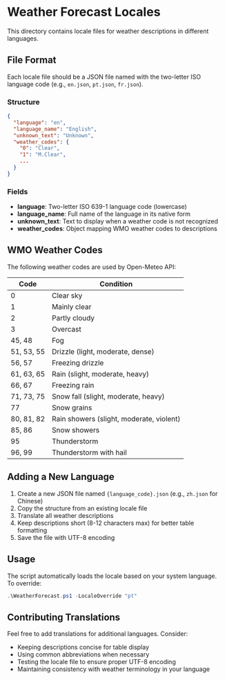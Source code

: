 # Weather Forecast Locales

This directory contains locale files for weather descriptions in different languages.

## File Format

Each locale file should be a JSON file named with the two-letter ISO language code (e.g., `en.json`, `pt.json`, `fr.json`).

### Structure

```json
{
  "language": "en",
  "language_name": "English",
  "unknown_text": "Unknown",
  "weather_codes": {
    "0": "Clear",
    "1": "M.Clear",
    ...
  }
}
```

### Fields

- **language**: Two-letter ISO 639-1 language code (lowercase)
- **language_name**: Full name of the language in its native form
- **unknown_text**: Text to display when a weather code is not recognized
- **weather_codes**: Object mapping WMO weather codes to descriptions

## WMO Weather Codes

The following weather codes are used by Open-Meteo API:

| Code | Condition |
|------|-----------|
| 0 | Clear sky |
| 1 | Mainly clear |
| 2 | Partly cloudy |
| 3 | Overcast |
| 45, 48 | Fog |
| 51, 53, 55 | Drizzle (light, moderate, dense) |
| 56, 57 | Freezing drizzle |
| 61, 63, 65 | Rain (slight, moderate, heavy) |
| 66, 67 | Freezing rain |
| 71, 73, 75 | Snow fall (slight, moderate, heavy) |
| 77 | Snow grains |
| 80, 81, 82 | Rain showers (slight, moderate, violent) |
| 85, 86 | Snow showers |
| 95 | Thunderstorm |
| 96, 99 | Thunderstorm with hail |

## Adding a New Language

1. Create a new JSON file named `{language_code}.json` (e.g., `zh.json` for Chinese)
2. Copy the structure from an existing locale file
3. Translate all weather descriptions
4. Keep descriptions short (8-12 characters max) for better table formatting
5. Save the file with UTF-8 encoding

## Usage

The script automatically loads the locale based on your system language. To override:

```powershell
.\WeatherForecast.ps1 -LocaleOverride "pt"
```

## Contributing Translations

Feel free to add translations for additional languages. Consider:

- Keeping descriptions concise for table display
- Using common abbreviations when necessary
- Testing the locale file to ensure proper UTF-8 encoding
- Maintaining consistency with weather terminology in your language
